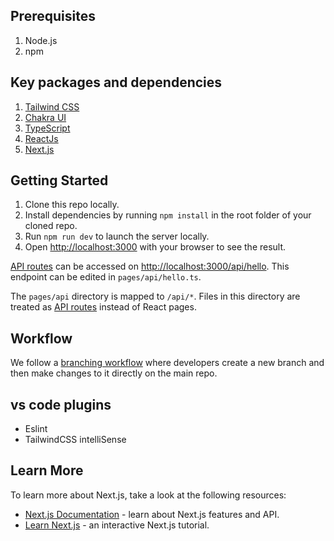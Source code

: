 ## Prerequisites

1. Node.js
2. npm

## Key packages and dependencies

1. [Tailwind CSS](https://tailwindcss.com/)
2. [Chakra UI](https://chakra-ui.com/)
3. [TypeScript](https://www.typescriptlang.org/)
4. [ReactJs](https://reactjs.org/)
5. [Next.js](https://nextjs.org/)

## Getting Started

1. Clone this repo locally.
2. Install dependencies by running `npm install` in the root folder of your
   cloned repo.
3. Run `npm run dev` to launch the server locally.
4. Open [http://localhost:3000](http://localhost:3000) with your browser to see
   the result.

[API routes](https://nextjs.org/docs/api-routes/introduction) can be accessed on
[http://localhost:3000/api/hello](http://localhost:3000/api/hello). This
endpoint can be edited in `pages/api/hello.ts`.

The `pages/api` directory is mapped to `/api/*`. Files in this directory are
treated as [API routes](https://nextjs.org/docs/api-routes/introduction) instead
of React pages.

## Workflow

We follow a
[branching workflow](https://www.atlassian.com/git/tutorials/comparing-workflows/feature-branch-workflow#:~:text=The%20core%20idea%20behind%20the,without%20disturbing%20the%20main%20codebase.)
where developers create a new branch and then make changes to it directly on the
main repo.

## vs code plugins 
* Eslint
* TailwindCSS intelliSense 

## Learn More

To learn more about Next.js, take a look at the following resources:

- [Next.js Documentation](https://nextjs.org/docs) - learn about Next.js
  features and API.
- [Learn Next.js](https://nextjs.org/learn) - an interactive Next.js tutorial.
